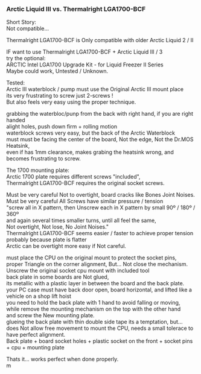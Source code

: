 ### Arctic Liquid III vs. Thermalright LGA1700-BCF

Short Story: </br>
Not compatible... </br>

Thermalright LGA1700-BCF is Only compatible with older Arctic Liquid 2 / II </br>

IF want to use Thermalright LGA1700-BCF + Arctic Liquid III / 3 </br>
try the optional:  </br>
ARCTIC Intel LGA1700 Upgrade Kit - for Liquid Freezer II Series  </br>
Maybe could work, Untested / Unknown. </br>

Tested: </br>
Arctic III waterblock / pump must use the Original Arctic III mount place </br>
its very frustrating to screw just 2-screws !  </br>
But also feels very easy using the proper technique. </br>

grabbing the waterbloc/punp from the back with right hand, if you are right handed </br>
alight holes, push down firm + rolling motion </br>
waterblock screws very easy, but the back of the Arctic Waterblock </br>
must must be facing the center of the board, Not the edge, Not the Dr.MOS Heatsink, </br>
even if has 1mm clearance, makes grabing the heatsink wrong, and becomes frustrating to screw. </br>

The 1700 mounting plate: </br>
Arctic 1700 plate requires different screws "included", </br>
Thermalright LGA1700-BCF requires the original socket screws. </br>

Must be very careful Not to overtight, board cracks like Bones Joint Noises. </br>
Must be very careful All Screws have similar pressure / tension </br>
"screw all in X pattern, then Unscrew each in X pattern by small 90º / 180º / 360º </br>
and again several times smaller turns, until all feel the same, </br>
Not overtight, Not lose, No Joint Noises." </br>
Thermalright LGA1700-BCF seems easier / faster to achieve proper tension </br>
probably because plate is flatter </br>
Arctic can be overtight more easy if Not careful. </br>

must place the CPU on the original mount to protect the socket pins, </br>
proper Triangle on the corner alignment, But... Not close the mechanism. </br>
Unscrew the original socket cpu mount with included tool </br>
back plate in some boards are Not glued, </br>
its metallic with a plastic layer in between the board and the back plate. </br>
your PC case must have back door open, board horizontal, and lifted like a vehicle on a shop lift hoist </br>
you need to hold the back plate with 1 hand to avoid falling or moving, </br>
while remove the mounting mechanism on the top with the other hand </br>
and screw the New mounting plate. </br>
glueing the back plate with thin double side tape its a temptation, but... </br>
does Not allow free movement to mount the CPU, needs a small tolerace to have perfect alignment. </br>
Back plate + board socket holes + plastic socket on the front + socket pins + cpu + mounting plate </br>

Thats it... works perfect when done properly. </br>
m
